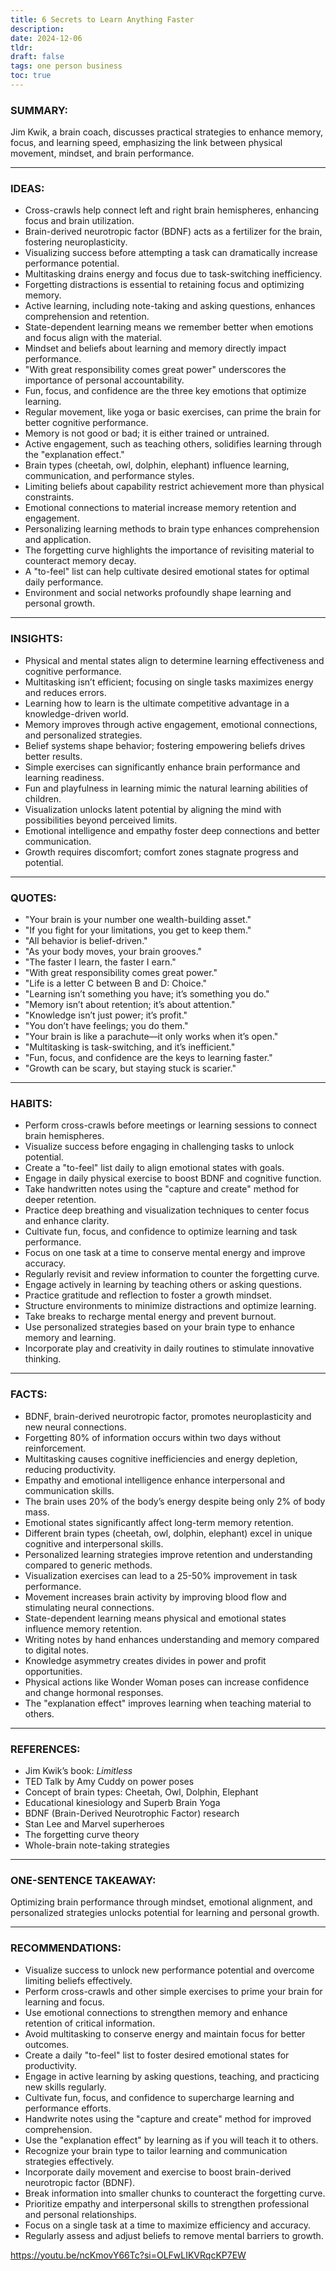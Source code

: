 ```yaml
---
title: 6 Secrets to Learn Anything Faster
description:
date: 2024-12-06
tldr: 
draft: false
tags: one person business
toc: true
---
```

### SUMMARY:
Jim Kwik, a brain coach, discusses practical strategies to enhance memory, focus, and learning speed, emphasizing the link between physical movement, mindset, and brain performance.

---

### IDEAS:
- Cross-crawls help connect left and right brain hemispheres, enhancing focus and brain utilization.
- Brain-derived neurotropic factor (BDNF) acts as a fertilizer for the brain, fostering neuroplasticity.
- Visualizing success before attempting a task can dramatically increase performance potential.
- Multitasking drains energy and focus due to task-switching inefficiency.
- Forgetting distractions is essential to retaining focus and optimizing memory.
- Active learning, including note-taking and asking questions, enhances comprehension and retention.
- State-dependent learning means we remember better when emotions and focus align with the material.
- Mindset and beliefs about learning and memory directly impact performance.
- "With great responsibility comes great power" underscores the importance of personal accountability.
- Fun, focus, and confidence are the three key emotions that optimize learning.
- Regular movement, like yoga or basic exercises, can prime the brain for better cognitive performance.
- Memory is not good or bad; it is either trained or untrained.
- Active engagement, such as teaching others, solidifies learning through the "explanation effect."
- Brain types (cheetah, owl, dolphin, elephant) influence learning, communication, and performance styles.
- Limiting beliefs about capability restrict achievement more than physical constraints.
- Emotional connections to material increase memory retention and engagement.
- Personalizing learning methods to brain type enhances comprehension and application.
- The forgetting curve highlights the importance of revisiting material to counteract memory decay.
- A "to-feel" list can help cultivate desired emotional states for optimal daily performance.
- Environment and social networks profoundly shape learning and personal growth.

---

### INSIGHTS:
- Physical and mental states align to determine learning effectiveness and cognitive performance.
- Multitasking isn’t efficient; focusing on single tasks maximizes energy and reduces errors.
- Learning how to learn is the ultimate competitive advantage in a knowledge-driven world.
- Memory improves through active engagement, emotional connections, and personalized strategies.
- Belief systems shape behavior; fostering empowering beliefs drives better results.
- Simple exercises can significantly enhance brain performance and learning readiness.
- Fun and playfulness in learning mimic the natural learning abilities of children.
- Visualization unlocks latent potential by aligning the mind with possibilities beyond perceived limits.
- Emotional intelligence and empathy foster deep connections and better communication.
- Growth requires discomfort; comfort zones stagnate progress and potential.

---

### QUOTES:
- "Your brain is your number one wealth-building asset."
- "If you fight for your limitations, you get to keep them."
- "All behavior is belief-driven."
- "As your body moves, your brain grooves."
- "The faster I learn, the faster I earn."
- "With great responsibility comes great power."
- "Life is a letter C between B and D: Choice."
- "Learning isn’t something you have; it’s something you do."
- "Memory isn’t about retention; it’s about attention."
- "Knowledge isn’t just power; it’s profit."
- "You don’t have feelings; you do them."
- "Your brain is like a parachute—it only works when it’s open."
- "Multitasking is task-switching, and it’s inefficient."
- "Fun, focus, and confidence are the keys to learning faster."
- "Growth can be scary, but staying stuck is scarier."

---

### HABITS:
- Perform cross-crawls before meetings or learning sessions to connect brain hemispheres.
- Visualize success before engaging in challenging tasks to unlock potential.
- Create a "to-feel" list daily to align emotional states with goals.
- Engage in daily physical exercise to boost BDNF and cognitive function.
- Take handwritten notes using the "capture and create" method for deeper retention.
- Practice deep breathing and visualization techniques to center focus and enhance clarity.
- Cultivate fun, focus, and confidence to optimize learning and task performance.
- Focus on one task at a time to conserve mental energy and improve accuracy.
- Regularly revisit and review information to counter the forgetting curve.
- Engage actively in learning by teaching others or asking questions.
- Practice gratitude and reflection to foster a growth mindset.
- Structure environments to minimize distractions and optimize learning.
- Take breaks to recharge mental energy and prevent burnout.
- Use personalized strategies based on your brain type to enhance memory and learning.
- Incorporate play and creativity in daily routines to stimulate innovative thinking.

---

### FACTS:
- BDNF, brain-derived neurotropic factor, promotes neuroplasticity and new neural connections.
- Forgetting 80% of information occurs within two days without reinforcement.
- Multitasking causes cognitive inefficiencies and energy depletion, reducing productivity.
- Empathy and emotional intelligence enhance interpersonal and communication skills.
- The brain uses 20% of the body’s energy despite being only 2% of body mass.
- Emotional states significantly affect long-term memory retention.
- Different brain types (cheetah, owl, dolphin, elephant) excel in unique cognitive and interpersonal skills.
- Personalized learning strategies improve retention and understanding compared to generic methods.
- Visualization exercises can lead to a 25-50% improvement in task performance.
- Movement increases brain activity by improving blood flow and stimulating neural connections.
- State-dependent learning means physical and emotional states influence memory retention.
- Writing notes by hand enhances understanding and memory compared to digital notes.
- Knowledge asymmetry creates divides in power and profit opportunities.
- Physical actions like Wonder Woman poses can increase confidence and change hormonal responses.
- The "explanation effect" improves learning when teaching material to others.

---

### REFERENCES:
- Jim Kwik’s book: *Limitless*
- TED Talk by Amy Cuddy on power poses
- Concept of brain types: Cheetah, Owl, Dolphin, Elephant
- Educational kinesiology and Superb Brain Yoga
- BDNF (Brain-Derived Neurotrophic Factor) research
- Stan Lee and Marvel superheroes
- The forgetting curve theory
- Whole-brain note-taking strategies

---

### ONE-SENTENCE TAKEAWAY:
Optimizing brain performance through mindset, emotional alignment, and personalized strategies unlocks potential for learning and personal growth.

---

### RECOMMENDATIONS:
- Visualize success to unlock new performance potential and overcome limiting beliefs effectively.
- Perform cross-crawls and other simple exercises to prime your brain for learning and focus.
- Use emotional connections to strengthen memory and enhance retention of critical information.
- Avoid multitasking to conserve energy and maintain focus for better outcomes.
- Create a daily "to-feel" list to foster desired emotional states for productivity.
- Engage in active learning by asking questions, teaching, and practicing new skills regularly.
- Cultivate fun, focus, and confidence to supercharge learning and performance efforts.
- Handwrite notes using the "capture and create" method for improved comprehension.
- Use the "explanation effect" by learning as if you will teach it to others.
- Recognize your brain type to tailor learning and communication strategies effectively.
- Incorporate daily movement and exercise to boost brain-derived neurotropic factor (BDNF).
- Break information into smaller chunks to counteract the forgetting curve.
- Prioritize empathy and interpersonal skills to strengthen professional and personal relationships.
- Focus on a single task at a time to maximize efficiency and accuracy.
- Regularly assess and adjust beliefs to remove mental barriers to growth.


https://youtu.be/ncKmovY66Tc?si=OLFwLIKVRqcKP7EW